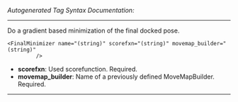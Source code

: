_Autogenerated Tag Syntax Documentation:_

---
Do a gradient based minimization of the final docked pose.

```
<FinalMinimizer name="(string)" scorefxn="(string)" movemap_builder="(string)"
         />
```

-   **scorefxn**: Used scorefunction. Required.
-   **movemap_builder**: Name of a previously defined MoveMapBuilder. Required.

---
